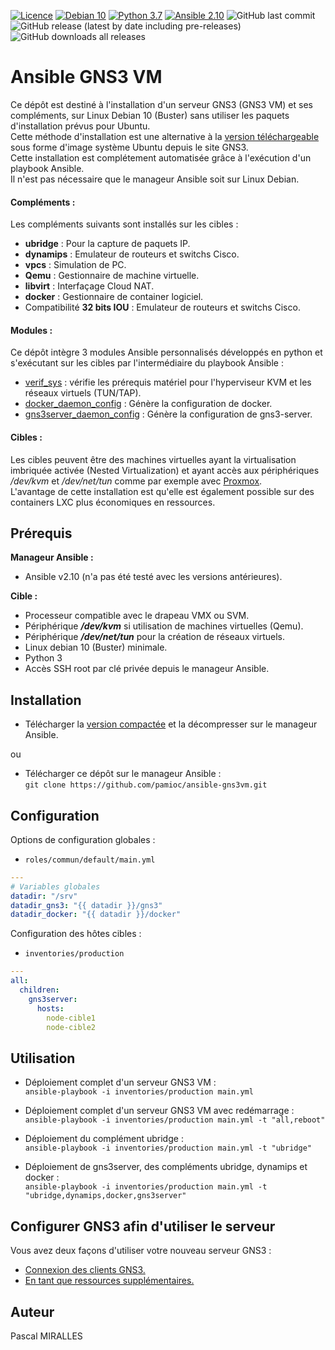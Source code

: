[![Licence](https://img.shields.io/github/license/pamioc/ansible-gns3vm.svg)](http://www.gnu.org/licenses/gpl-3.0)
[![Debian 10](https://img.shields.io/badge/debian-10-da1e4e.svg)](https://www.debian.org)
[![Python 3.7](https://img.shields.io/badge/python-3.7%2B-blue.svg)](https://www.python.org)
[![Ansible 2.10](https://img.shields.io/badge/ansible-2.10%2B-black.svg)](https://www.ansible.com)
![GitHub last commit](https://img.shields.io/github/last-commit/pamioc/ansible-gns3vm.svg)
![GitHub release (latest by date including pre-releases)](https://img.shields.io/github/v/release/pamioc/ansible-gns3vm.svg?include_prereleases)
![GitHub downloads all releases](https://img.shields.io/github/downloads/pamioc/ansible-gns3vm/total.svg)

# Ansible GNS3 VM

Ce dépôt est destiné à l'installation d'un serveur GNS3 (GNS3 VM) et ses compléments,
sur Linux Debian 10 (Buster) sans utiliser les paquets d'installation prévus pour Ubuntu.  
Cette méthode d'installation est une alternative à la [version téléchargeable](https://gns3.com/software/download-vm)
sous forme d'image système Ubuntu depuis le site GNS3.  
Cette installation est complétement automatisée grâce à l'exécution d'un playbook Ansible.  
Il n'est pas nécessaire que le manageur Ansible soit sur Linux Debian.

#### Compléments :

Les compléments suivants sont installés sur les cibles :
- **ubridge** : Pour la capture de paquets IP.
- **dynamips** : Emulateur de routeurs et switchs Cisco.
- **vpcs** : Simulation de PC.
- **Qemu** : Gestionnaire de machine virtuelle.
- **libvirt** : Interfaçage Cloud NAT.
- **docker** : Gestionnaire de container logiciel.
- Compatibilité **32 bits IOU** : Emulateur de routeurs et switchs Cisco.

#### Modules :

Ce dépôt intègre 3 modules Ansible personnalisés développés en python et s'exécutant sur les cibles par l'intermédiaire du playbook Ansible :
- [verif_sys](library/README-verif_sys.md "Module verif_sys") :
vérifie les prérequis matériel pour l'hyperviseur KVM et les réseaux virtuels (TUN/TAP).
- [docker_daemon_config](library/README-docker_daemon_config.md "Module docker_daemon_config") :
Génère la configuration de docker.
- [gns3server_daemon_config](library/README-gns3server_daemon_config.md "Module gns3server_daemon_config") :
Génère la configuration de gns3-server.

#### Cibles :
Les cibles peuvent être des machines virtuelles ayant la virtualisation imbriquée activée (Nested Virtualization)
et ayant accès aux périphériques _/dev/kvm_ et _/dev/net/tun_ comme par exemple avec [Proxmox](https://pve.proxmox.com/wiki/Nested_Virtualization).  
L'avantage de cette installation est qu'elle est également possible sur des containers LXC plus économiques en ressources.

## Prérequis

**Manageur Ansible :**  
- Ansible v2.10 (n'a pas été testé avec les versions antérieures).  

**Cible :**  
- Processeur compatible avec le drapeau VMX ou SVM.
- Périphérique ***/dev/kvm*** si utilisation de machines virtuelles (Qemu).
- Périphérique ***/dev/net/tun*** pour la création de réseaux virtuels.
- Linux debian 10 (Buster) minimale.
- Python 3
- Accès SSH root par clé privée depuis le manageur Ansible.

## Installation

- Télécharger la [version compactée](https://github.com/pamioc/ansible-gns3vm/releases) et la décompresser sur le manageur Ansible.

ou

- Télécharger ce dépôt sur le manageur Ansible :  
`git clone https://github.com/pamioc/ansible-gns3vm.git`

## Configuration

Options de configuration globales :  
- `roles/commun/default/main.yml`

```yaml
---
# Variables globales
datadir: "/srv"
datadir_gns3: "{{ datadir }}/gns3"
datadir_docker: "{{ datadir }}/docker"
```

Configuration des hôtes cibles :  
- `inventories/production`

```yaml
---
all:
  children:
    gns3server:
      hosts:
        node-cible1
        node-cible2
```

## Utilisation

- Déploiement complet d'un serveur GNS3 VM :  
`ansible-playbook -i inventories/production main.yml`

- Déploiement complet d'un serveur GNS3 VM avec redémarrage :  
`ansible-playbook -i inventories/production main.yml -t "all,reboot"`

- Déploiement du complément ubridge :  
`ansible-playbook -i inventories/production main.yml -t "ubridge"`

- Déploiement de gns3server, des compléments ubridge, dynamips et docker :  
`ansible-playbook -i inventories/production main.yml -t "ubridge,dynamips,docker,gns3server"`

## Configurer GNS3 afin d'utiliser le serveur

Vous avez deux façons d'utiliser votre nouveau serveur GNS3 :
- [Connexion des clients GNS3.](https://docs.gns3.com/docs/getting-started/installation/one-server-multiple-clients)
- [En tant que ressources supplémentaires.](https://docs.gns3.com/docs/how-to-guides/configure-gns3-to-use-an-additional-remote-server)

## Auteur

Pascal MIRALLES
